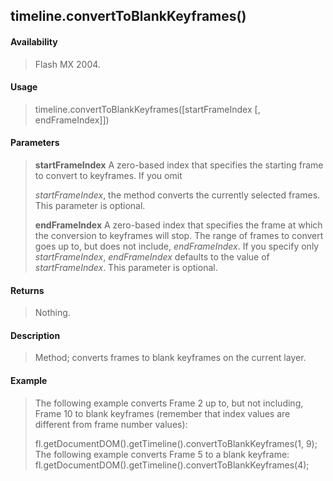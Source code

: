 ## timeline.convertToBlankKeyframes()

#### Availability

> Flash MX 2004.

#### Usage

> timeline.convertToBlankKeyframes(\[startFrameIndex \[, endFrameIndex\]\])

#### Parameters

> **startFrameIndex** A zero-based index that specifies the starting frame to convert to keyframes. If you omit
>
> *startFrameIndex*, the method converts the currently selected frames. This parameter is optional.
>
> **endFrameIndex** A zero-based index that specifies the frame at which the conversion to keyframes will stop. The range of frames to convert goes up to, but does not include, *endFrameIndex*. If you specify only *startFrameIndex*, *endFrameIndex* defaults to the value of *startFrameIndex*. This parameter is optional.

#### Returns

> Nothing.

#### Description

> Method; converts frames to blank keyframes on the current layer.

#### Example

> The following example converts Frame 2 up to, but not including, Frame 10 to blank keyframes (remember that index values are different from frame number values):
>
> fl.getDocumentDOM().getTimeline().convertToBlankKeyframes(1, 9); The following example converts Frame 5 to a blank keyframe: fl.getDocumentDOM().getTimeline().convertToBlankKeyframes(4);
